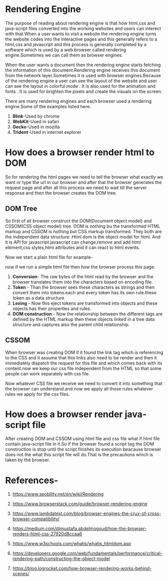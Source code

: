 
# Rendering Engine

The purpose of reading about rendering engine is that how html,css and java-script files converted into the working websites and users can interect with that.When a user wants to visit a website the rendering engine turns the website codes into the interactive pages and this generally refers to a html,css and javascript and this process is generally completed by a software which is used by a web browser called rendering engine.Sometimes we can call them as browser engines.

When the user wants a document then the rendering engine starts fetching the information of this document.Rendering engine receives this document from the network layer.Sometimes it is used with browser engines.Because of the rendering engine a user can see the layout of the website and user can see the layout in colorful mode . It is also used for the animation and fonts . It is used for brighten the pixels and create the visuals on the screen.

There are many rendering engines and each browser used a rendering engine.Some of the examples listed here.
1. **Blink**-Used by chrome
2. **WebKit**-Used in safari
3. **Gecko**-Used in mozilla
4. **Trident**-Used in internet explorer

# How does a browser render html to DOM

So for rendering the html pages we need to tell the browser what exactly we want or type the url in our browser and after that the browser generates the request page and after all this process we need to wait till the server response and then the browser creates the DOM tree.
## DOM Tree 

So first of all browser construct the DOM(Document object model) and CSSOM(CSS object model) tree. DOM is nothing bu the transformed HTML markup and CSSOM is nothing but CSS markup transformed. They both are the independent data structure .Html dom is the object model for html. And it is API for javascript.javascript can change,remove and add html element,css styles,html attributes and it can react to html events.



Now we start a plain html file for example-

now if we run a simple html file then how the browser process this page.
1. **Conversion**- The raw bytes of the html read by the browser and the browser translates them into the characters based on encoding file.
2. **Token** - Than the browser sees these characters as strings and then convert them into tokens.each and every token has its own rule.these token as a data structure
3. **Lexing** - Now this eject tokens are transformed into objects and these objects has their properties and rules.
4. **DOM construction** - Now the relationship between the different tags are defined by the HTML markup then these objects linked in a tree data structure and captures also the parent child relationship.

## CSSOM
When browser was creating DOM if it found the link tag which is referencing to the CSS and it assume that this links also need to be render and then it immediately dispatch the request for this file and which comes back with its content.now we keep our css file independent from the HTML so that some people can work separately with css file.
 
Now whatever CSS file we receive we need to convert it into something that the browser can understand.and now we apply all those rules whatever rules we apply for the css files.
# How does a browser render java-script file
After creating DOM and CSSOM using html file and css file what if html file contain java-script file in it.So if the browser found a script tag the DOM construction is stop until the script finishes its execution beacause browser does not the what this script file will do.That is the precautions which is taken by the browser.














# References-
1. https://www.seobility.net/en/wiki/Rendering

2. https://www.browserstack.com/guide/browser-rendering-engine

3. https://www.lambdatest.com/blog/browser-engines-the-crux-of-cross-browser-compatibility/

4. https://medium.com/@mustafa.abdelmogoud/how-the-browser-renders-html-css-27920d8ccaa6
5. https://www.w3schools.com/whatis/whatis_htmldom.asp

6. https://developers.google.com/web/fundamentals/performance/critical-rendering-path/constructing-the-object-model
7. https://blog.logrocket.com/how-browser-rendering-works-behind-scenes/


